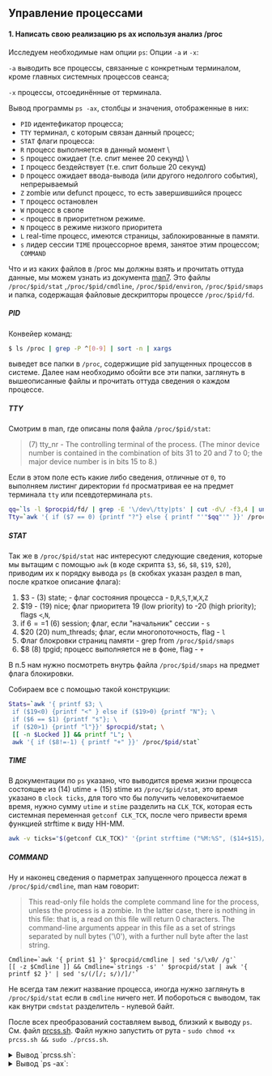 ## Управление процессами

#### 1. Написать свою реализацию ps ax используя анализ /proc

Исследуем необходимые нам опции `ps`:
Опции `-a` и `-x`:

`-a` выводить все процессы, связанные с конкретным терминалом, кроме главных системных процессов сеанса;

`-x` процессы, отсоединённые от терминала.

Вывод программы `ps -ax`, столбцы и значения, отображенные в них:

- `PID` идентефикатор процесса;
- `TTY` терминал, с которым связан данный процесс;
- `STAT` флаги процесса:
 - `R` процесс выполняется в данный момент \
 - `S` процесс ожидает (т.е. спит менее 20 секунд) \
 - `I` процесс бездействует (т.е. спит больше 20 секунд)
 - `D` процесс ожидает ввода-вывода (или другого недолгого события), непрерываемый
 - `Z` zombie или defunct процесс, то есть завершившийся процесс
 - `T` процесс остановлен
 - `W` процесс в свопе
 - `<` процесс в приоритетном режиме.
 - `N` процесс в режиме низкого приоритета
 - `L` real-time процесс, имеются страницы, заблокированные в памяти.
 - `s` лидер сессии
`TIME` процессорное время, занятое этим процессом;
`COMMAND` 

Что и из каких файлов в /proc мы должны взять и прочитать оттуда данные, мы можем узнать из документа [man7](http://man7.org/linux/man-pages/man5/proc.5.html). Это файлы `/proc/$pid/stat` ,`/proc/$pid/cmdline`, `/proc/$pid/environ`, `/proc/$pid/smaps` и папка, содержащая файловые дескрипторы процессе `/proc/$pid/fd`.

##### PID

Конвейер команд:

```bash
$ ls /proc | grep -P ^[0-9] | sort -n | xargs
```

выведет все папки в `/proc`, содержищие pid запущенных процессов в системе. Далее нам необходимо обойти все эти папки, заглянуть в вышеописанные файлы и прочитать оттуда сведения о каждом процессе.

##### TTY

Смотрим в man, где описаны поля файла `/proc/$pid/stat`:

>(7) tty_nr - The controlling terminal of the process. (The minor device number is contained in the combination of bits 31 to 20 and 7 to 0; the major device number is in bits 15 to 8.)

Если в этом поле есть какие либо сведения, отличные от `0`, то выполняем листинг директории `fd` просматривая ее на предмет терминала `tty` или псевдотерминала `pts`.

```bash
qq=`ls -l $procpid/fd/ | grep -E '\/dev\/tty|pts' | cut -d\/ -f3,4 | uniq`
Tty=`awk '{ if ($7 == 0) {printf "?"} else { printf "'"$qq"'" }}' /proc/$pid/stat`
```

##### STAT

Так же в `/proc/$pid/stat` нас интересуют следующие сведения, которые мы вытащим с помощью `awk` (в коде скрипта `$3`, `$6`, `$8`, `$19`, `$20`), приводим их к порядку вывода `ps` (в скобках указан раздел в man, после краткое описание флага):

 1. $3 - (3) state; - флаг состояния процесса - `D`,`R`,`S`,`T`,`W`,`X`,`Z`
 2. $19 - (19) nice; флаг приоритета 19 (low priority) to -20 (high priority); flags `<`,`N`,` `
 3. if $6==$1 (6) session; флаг, если "начальник" сессии - `s`
 4. $20 (20) num_threads; флаг, если многопоточность, flag - `l`
 5. Флаг блокровки страниц памяти - grep from `/proc/$pid/smaps`
 6. $8 (8) tpgid; процесс выполняется не в фоне, flag - `+`

В п.5 нам нужно посмотреть внутрь файла `/proc/$pid/smaps` на предмет флага блокировки.

Собираем все с помощью такой конструкции:

```bash
Stats=`awk '{ printf $3; \
 if ($19<0) {printf "<" } else if ($19>0) {printf "N"}; \
 if ($6 == $1) {printf "s"}; \
 if ($20>1) {printf "l"}}' $procpid/stat; \
 [[ -n $Locked ]] && printf "L"; \
 awk '{ if ($8!=-1) { printf "+" }}' /proc/$pid/stat`
```

##### TIME 

В документации по `ps` указано, что выводится время жизни процесса состоящее из (14) utime + (15) stime из `/proc/$pid/stat`, это время указано в `clock ticks`, для того что бы получить человекочитаемое время, нужно сумму `utime` и `stime` разделить на `CLK_TCK`, которая есть системная переменная `getconf CLK_TCK`, после чего привести время функцией strftime к виду HH-MM.

```bash
awk -v ticks="$(getconf CLK_TCK)" '{print strftime ("%M:%S", ($14+$15)/ticks)}' /proc/$pid/stat
```  

##### COMMAND

Ну и наконец сведения о парметрах запущенного процесса лежат в `/proc/$pid/cmdline`, man нам говорит:

>This read-only file holds the complete command line for the process, unless the process is a zombie.  In the latter case, there is nothing in this file: that is, a read on this file will return 0 characters. The command-line arguments appear in this file as a set of strings separated by null bytes ('\0'), with a further null byte after the last string.

```
Cmdline=`awk '{ print $1 }' $procpid/cmdline | sed 's/\x0/ /g'`
[[ -z $Cmdline ]] && Cmdline=`strings -s' ' $procpid/stat | awk '{ printf $2 }' | sed 's/(/[/; s/)/]/'`
```

Не всегда там лежит название процесса, иногда нужно заглянуть в `/proc/$pid/stat` если в `cmdline` ничего нет. И побороться с выводом, так как внутри `cmdstat` разделитель - нулевой байт.

После всех преобразований составляем вывод, близкий к выводу `ps`. См. файл [prcss.sh](). Файл нужно запустить от рута - `sudo chmod +x prcss.sh && sudo ./prcss.sh`. 

<details>
  <summary>Вывод `prcss.sh`:</summary>
<pre>
    PID TTY     STAT         TIME COMMAND   
      1 ?       Ss           00:34 /usr/lib/systemd/systemd --switched-root --system --deserialize 21 
      2 ?       S            00:00 [kthreadd]
      3 ?       S            00:02 [ksoftirqd/0]
      5 ?       S<           00:00 [kworker/0:0H]
      6 ?       S            00:05 [kworker/u128:0]
      7 ?       S            00:00 [migration/0]
      8 ?       S            00:00 [rcu_bh]  
      9 ?       R            00:26 [rcu_sched]
     10 ?       S<           00:00 [lru-add-drain]
     11 ?       S            00:17 [watchdog/0]
     13 ?       S            00:00 [kdevtmpfs]
     14 ?       S<           00:00 [netns]   
     15 ?       S            00:00 [khungtaskd]
     16 ?       S<           00:00 [writeback]
     17 ?       S<           00:00 [kintegrityd]
     18 ?       S<           00:00 [bioset]  
     19 ?       S<           00:00 [bioset]  
     20 ?       S<           00:00 [bioset]  
     21 ?       S<           00:00 [kblockd] 
     22 ?       S<           00:00 [md]      
     23 ?       S<           00:00 [edac-poller]
     32 ?       S            00:01 [kswapd0] 
     33 ?       SN           00:00 [ksmd]    
     34 ?       SN           00:05 [khugepaged]
     35 ?       S<           00:00 [crypto]  
     43 ?       S<           00:00 [kthrotld]
     44 ?       S<           00:00 [kmpath_rdacd]
     45 ?       S<           00:00 [kaluad]  
     46 ?       S<           00:00 [kpsmoused]
     48 ?       S<           00:00 [ipv6_addrconf]
     61 ?       S<           00:00 [deferwq] 
     92 ?       S            00:00 [kauditd] 
    112 ?       S<           00:00 [hv_vmbus_con]
    115 ?       S<           00:00 [ata_sff] 
    118 ?       S            00:00 [scsi_eh_0]
    119 ?       S<           00:00 [scsi_tmf_0]
    120 ?       S            00:00 [scsi_eh_1]
    121 ?       S<           00:00 [scsi_tmf_1]
    125 ?       S            00:00 [scsi_eh_2]
    128 ?       S<           00:00 [scsi_tmf_2]
    129 ?       S<           00:00 [storvsc_error_w]
    131 ?       S            00:00 [scsi_eh_3]
    132 ?       S<           00:00 [scsi_tmf_3]
    135 ?       S<           00:00 [storvsc_error_w]
    164 ?       S            00:03 [jbd2/sda1-8]
    165 ?       S<           00:00 [ext4-rsv-conver]
    217 ?       Ss           00:16 /usr/lib/systemd/systemd-journald 
    233 ?       S<           00:05 [kworker/0:1H]
    260 ?       Ss           00:00 /usr/lib/systemd/systemd-udevd 
    280 ?       S<sl         00:01 /sbin/auditd 
    288 ?       S            00:34 [hv_balloon]
    295 ?       S<           00:00 [rpciod]  
    296 ?       S<           00:00 [xprtiod] 
    361 ?       Ss           00:03 /sbin/rpcbind -w 
    362 ?       Ss           00:00 /usr/sbin/hypervvssd -n 
    366 ?       Ssl          00:01 /usr/lib/polkit-1/polkitd --no-debug 
    369 ?       S            00:05 /usr/sbin/chronyd 
    374 ?       Ssl          00:10 /usr/bin/dbus-daemon --system --address=systemd: --nofork --nopidfile --systemd-activation 
    379 ?       Ssl          00:00 /usr/sbin/gssproxy -D 
    388 ?       Ssl          00:44 /usr/sbin/NetworkManager --no-daemon 
    389 ?       Ss           00:06 /usr/lib/systemd/systemd-logind 
    398 tty1    Ss+          00:00 /sbin/agetty --noclear tty1 linux 
    399 ttyS0   Ss+          00:00 /sbin/agetty --keep-baud 115200 38400 9600 ttyS0 vt220 
    403 ?       Ss           00:03 /usr/sbin/crond -n 
    424 ?       S            00:01 /sbin/dhclient -d -q -sf /usr/libexec/nm-dhcp-helper -pf /var/run/dhclient-eth0.pid -lf /var/lib/NetworkManager/dhclient-5fb06bd0-0bb0-7ffb-45f1-d6edd65f3e03-eth0.lease -cf /var/lib/NetworkManager/dhclient-eth0.conf eth0 
    628 ?       Ssl          03:52 /usr/bin/python -Es /usr/sbin/tuned -l -P 
    632 ?       Ss           00:00 /usr/sbin/hypervkvpd -n 
    633 ?       Ssl          02:07 /usr/sbin/rsyslogd -n 
    739 ?       Ss           00:08 /usr/libexec/postfix/master -w 
    741 ?       S            00:01 qmgr -l -t unix -u 
   1057 ?       Ss           00:00 sshd:     
   1060 ?       S            00:00 sshd:     
   1061 pts/0   Ss+          00:00 -bash     
   4864 ?       Ssl          00:00 /usr/sbin/gssproxy -D =BOOT_IMAGE=/boot/vmlinuz-3.10.0-862.14.4.el7.x86_64 
  14047 ?       Ss           00:00 nginx:    
  17773 ?       Ss           00:00 /usr/sbin/lvmetad -f 
  17944 ?       Ssl          01:40 /usr/bin/containerd 
  18191 ?       S            00:03 nginx:    
  19903 ?       S            00:00 pickup -l -t unix -u 
  19930 ?       Ss           00:00 sshd:     
  19933 ?       S            00:00 sshd:     
  19934 pts/1   Ss+          00:00 -bash     
  19960 pts/1   S+           00:00 sudo -i   
  19961 pts/1   S+           00:00 -bash     
  22048 ?       S            00:00 [kworker/0:1]
  24146 ?       S            00:00 [kworker/0:0]
  24147 ?       S            00:00 [kworker/0:2]
  24148 ?       Ss           00:00 sshd:     
  24151 ?       S            00:00 sshd:     
  24152 pts/3   Ss+          00:00 -bash     
  24177 pts/3   S+           00:00 sudo -i   
  24178 pts/3   S+           00:00 -bash     
  26657 ?       Ssl          02:38 /usr/bin/dockerd -H unix:// 
  26806 ?       Sl           00:00 /usr/bin/docker-proxy -proto tcp -host-ip 0.0.0.0 -host-port 5000 -container-ip 172.17.0.2 -container-port 5000 
  26811 ?       Sl           00:11 containerd-shim -namespace moby -workdir /var/lib/containerd/io.containerd.runtime.v1.linux/moby/4840315fef0c065c58c16a733c930310961ce8edafa399c76474f6877b088583 -address /run/containerd/containerd.sock -containerd-binary /usr/bin/containerd -runtime-root /var/run/docker/runtime-runc 
  26827 ?       Ssl          00:30 registry serve /etc/docker/registry/config.yml 
  30452 pts/3   S+           00:00 /bin/bash /root/./prcss.sh 
  30453 pts/3   S+           00:00 /bin/bash /root/./prcss.sh 
  30454 pts/3   S+           00:00 /bin/bash /root/./prcss.sh 
  30455 pts/3   S+           00:00 /bin/bash /root/./prcss.sh 
  30456 pts/3   S+           00:00 /bin/bash /root/./prcss.sh 
  30457 pts/3   S+           00:00 /bin/bash /root/./prcss.sh 
  31457 pts/0   S+           00:00 sudo -i   
  31458 pts/0   S+           00:00 -bash     
  31554 ?       Ss           00:00 /usr/sbin/sshd -D -u0 
  50962 ?       S            00:00 [kworker/u128:2]
</pre></details>

<details>
  <summary>Вывод `ps -ax`:</summary>
<pre>
  PID TTY      STAT   TIME COMMAND
    1 ?        Ss     0:34 /usr/lib/systemd/systemd --switched-root --system --deserialize 21
    2 ?        S      0:00 [kthreadd]
    3 ?        S      0:02 [ksoftirqd/0]
    5 ?        S<     0:00 [kworker/0:0H]
    6 ?        S      0:05 [kworker/u128:0]
    7 ?        S      0:00 [migration/0]
    8 ?        S      0:00 [rcu_bh]
    9 ?        R      0:26 [rcu_sched]
   10 ?        S<     0:00 [lru-add-drain]
   11 ?        S      0:17 [watchdog/0]
   13 ?        S      0:00 [kdevtmpfs]
   14 ?        S<     0:00 [netns]
   15 ?        S      0:00 [khungtaskd]
   16 ?        S<     0:00 [writeback]
   17 ?        S<     0:00 [kintegrityd]
   18 ?        S<     0:00 [bioset]
   19 ?        S<     0:00 [bioset]
   20 ?        S<     0:00 [bioset]
   21 ?        S<     0:00 [kblockd]
   22 ?        S<     0:00 [md]
   23 ?        S<     0:00 [edac-poller]
   32 ?        S      0:01 [kswapd0]
   33 ?        SN     0:00 [ksmd]
   34 ?        SN     0:05 [khugepaged]
   35 ?        S<     0:00 [crypto]
   43 ?        S<     0:00 [kthrotld]
   44 ?        S<     0:00 [kmpath_rdacd]
   45 ?        S<     0:00 [kaluad]
   46 ?        S<     0:00 [kpsmoused]
   48 ?        S<     0:00 [ipv6_addrconf]
   61 ?        S<     0:00 [deferwq]
   92 ?        S      0:00 [kauditd]
  112 ?        S<     0:00 [hv_vmbus_con]
  115 ?        S<     0:00 [ata_sff]
  118 ?        S      0:00 [scsi_eh_0]
  119 ?        S<     0:00 [scsi_tmf_0]
  120 ?        S      0:00 [scsi_eh_1]
  121 ?        S<     0:00 [scsi_tmf_1]
  125 ?        S      0:00 [scsi_eh_2]
  128 ?        S<     0:00 [scsi_tmf_2]
  129 ?        S<     0:00 [storvsc_error_w]
  131 ?        S      0:00 [scsi_eh_3]
  132 ?        S<     0:00 [scsi_tmf_3]
  135 ?        S<     0:00 [storvsc_error_w]
  164 ?        S      0:03 [jbd2/sda1-8]
  165 ?        S<     0:00 [ext4-rsv-conver]
  217 ?        Ss     0:16 /usr/lib/systemd/systemd-journald
  233 ?        S<     0:05 [kworker/0:1H]
  260 ?        Ss     0:00 /usr/lib/systemd/systemd-udevd
  280 ?        S<sl   0:01 /sbin/auditd
  288 ?        S      0:34 [hv_balloon]
  295 ?        S<     0:00 [rpciod]
  296 ?        S<     0:00 [xprtiod]
  361 ?        Ss     0:03 /sbin/rpcbind -w
  362 ?        Ss     0:00 /usr/sbin/hypervvssd -n
  366 ?        Ssl    0:01 /usr/lib/polkit-1/polkitd --no-debug
  369 ?        S      0:05 /usr/sbin/chronyd
  374 ?        Ssl    0:10 /usr/bin/dbus-daemon --system --address=systemd: --nofork --nopidfile --systemd-activation
  379 ?        Ssl    0:00 /usr/sbin/gssproxy -D
  388 ?        Ssl    0:44 /usr/sbin/NetworkManager --no-daemon
  389 ?        Ss     0:06 /usr/lib/systemd/systemd-logind
  398 tty1     Ss+    0:00 /sbin/agetty --noclear tty1 linux
  399 ttyS0    Ss+    0:00 /sbin/agetty --keep-baud 115200 38400 9600 ttyS0 vt220
  403 ?        Ss     0:03 /usr/sbin/crond -n
  424 ?        S      0:01 /sbin/dhclient -d -q -sf /usr/libexec/nm-dhcp-helper -pf /var/run/dhclient-eth0.pid -lf /var/lib/NetworkManager/dhclient-5fb06bd0-0bb0-7
  628 ?        Ssl    3:52 /usr/bin/python -Es /usr/sbin/tuned -l -P
  632 ?        Ss     0:00 /usr/sbin/hypervkvpd -n
  633 ?        Ssl    2:07 /usr/sbin/rsyslogd -n
  739 ?        Ss     0:08 /usr/libexec/postfix/master -w
  741 ?        S      0:01 qmgr -l -t unix -u
 1057 ?        Ss     0:00 sshd: vagrant [priv]
 1060 ?        S      0:00 sshd: vagrant@pts/0
 1061 pts/0    Ss     0:00 -bash
 4864 ?        Ssl    0:00 /usr/sbin/gssproxy -D =BOOT_IMAGE=/boot/vmlinuz-3.10.0-862.14.4.el7.x86_64
14047 ?        Ss     0:00 nginx: master process nginx
17773 ?        Ss     0:00 /usr/sbin/lvmetad -f
17944 ?        Ssl    1:40 /usr/bin/containerd
18191 ?        S      0:03 nginx: worker process
19903 ?        S      0:00 pickup -l -t unix -u
19930 ?        Ss     0:00 sshd: kakoka [priv]
19933 ?        S      0:00 sshd: kakoka@pts/1
19934 pts/1    Ss     0:00 -bash
19960 pts/1    S      0:00 sudo -i
19961 pts/1    S      0:00 -bash
22048 ?        S      0:00 [kworker/0:1]
24146 ?        S      0:00 [kworker/0:0]
24147 ?        R      0:00 [kworker/0:2]
24148 ?        Ss     0:00 sshd: kakoka [priv]
24151 ?        S      0:00 sshd: kakoka@pts/3
24152 pts/3    Ss     0:00 -bash
24177 pts/3    S      0:00 sudo -i
24178 pts/3    S+     0:00 -bash
26657 ?        Ssl    2:38 /usr/bin/dockerd -H unix://
26806 ?        Sl     0:00 /usr/bin/docker-proxy -proto tcp -host-ip 0.0.0.0 -host-port 5000 -container-ip 172.17.0.2 -container-port 5000
26811 ?        Sl     0:11 containerd-shim -namespace moby -workdir /var/lib/containerd/io.containerd.runtime.v1.linux/moby/4840315fef0c065c58c16a733c930310961ce8e
26827 ?        Ssl    0:30 registry serve /etc/docker/registry/config.yml
31457 pts/0    S      0:00 sudo -i
31458 pts/0    S+     0:00 -bash
31554 ?        Ss     0:00 /usr/sbin/sshd -D -u0
32492 pts/1    R+     0:00 ps -ax
50962 ?        S      0:00 [kworker/u128:2]</pre></details>




